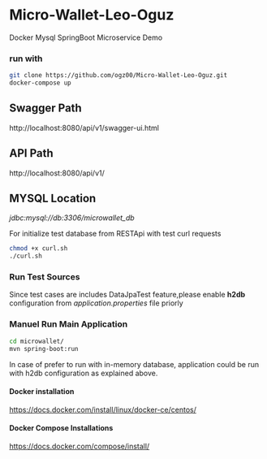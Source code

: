 # Micro-Wallet-Leo-Oguz
Docker Mysql SpringBoot Microservice Demo

### run with
```bash
git clone https://github.com/ogz00/Micro-Wallet-Leo-Oguz.git
docker-compose up
```

## Swagger Path
http://localhost:8080/api/v1/swagger-ui.html

## API Path
http://localhost:8080/api/v1/

## MYSQL Location
*jdbc:mysql://db:3306/microwallet_db*

For initialize test database from RESTApi with test curl requests 
```bash
chmod +x curl.sh
./curl.sh
```

### Run Test Sources
Since test cases are includes DataJpaTest feature,please enable **h2db** configuration from *application.properties* file priorly

### Manuel Run Main Application
```bash
cd microwallet/
mvn spring-boot:run
```
In case of prefer to run with in-memory database, application could be run with h2db configuration as explained above.


#### Docker installation
https://docs.docker.com/install/linux/docker-ce/centos/

#### Docker Compose Installations
https://docs.docker.com/compose/install/
